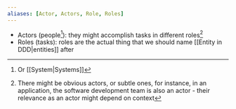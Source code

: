 ```yaml
---
aliases: [Actor, Actors, Role, Roles]
---
```


- Actors (people[^1]): they might accomplish tasks in different roles[^2]
- Roles (tasks): roles are the actual thing that we should name [[Entity in DDD|entities]] after

[^1]: Or [[System|Systems]]
[^2]: There might be obvious actors, or subtle ones, for instance, in an application, the software development team is also an actor - their relevance as an actor might depend on context